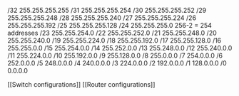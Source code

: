 
/32 255.255.255.255 
/31 255.255.255.254 
/30 255.255.255.252 
/29 255.255.255.248 
/28 255.255.255.240 
/27 255.255.255.224 
/26 255.255.255.192 
/25 255.255.255.128 
/24 255.255.255.0 256-2 = 254 addresses
/23 255.255.254.0 
/22 255.255.252.0 
/21 255.255.248.0 
/20 255.255.240.0 
/19 255.255.224.0 
/18 255.255.192.0 
/17 255.255.128.0 
/16 255.255.0.0 
/15 255.254.0.0 
/14 255.252.0.0 
/13 255.248.0.0 
/12 255.240.0.0 
/11 255.224.0.0 
/10 255.192.0.0 
/9 255.128.0.0 
/8 255.0.0.0
/7 254.0.0.0 
/6 252.0.0.0 
/5 248.0.0.0 
/4 240.0.0.0 
/3 224.0.0.0 
/2 192.0.0.0 
/1 128.0.0.0 
/0 0.0.0.0 

[[Switch configurations]]
[[Router configurations]]
